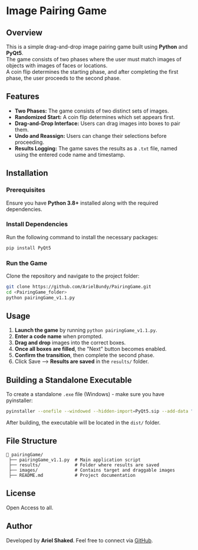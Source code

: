 # Image Pairing Game

## Overview
This is a simple drag-and-drop image pairing game built using **Python** and **PyQt5**.  
The game consists of two phases where the user must match images of objects with images of faces or locations.  
A coin flip determines the starting phase, and after completing the first phase, the user proceeds to the second phase.

## Features
- **Two Phases:** The game consists of two distinct sets of images.
- **Randomized Start:** A coin flip determines which set appears first.
- **Drag-and-Drop Interface:** Users can drag images into boxes to pair them.
- **Undo and Reassign:** Users can change their selections before proceeding.
- **Results Logging:** The game saves the results as a `.txt` file, named using the entered code name and timestamp.

## Installation
### Prerequisites
Ensure you have **Python 3.8+** installed along with the required dependencies.

### Install Dependencies
Run the following command to install the necessary packages:
```sh
pip install PyQt5
```

### Run the Game
Clone the repository and navigate to the project folder:
```sh
git clone https://github.com/ArielBundy/PairingGame.git
cd <PairingGame_folder>
python pairingGame_v1.1.py
```

## Usage
1. **Launch the game** by running `python pairingGame_v1.1.py`.
2. **Enter a code name** when prompted.
3. **Drag and drop** images into the correct boxes.
4. **Once all boxes are filled**, the "Next" button becomes enabled.
5. **Confirm the transition**, then complete the second phase.
6. Click Save --> **Results are saved** in the `results/` folder.

## Building a Standalone Executable
To create a standalone `.exe` file (Windows) - make sure you have pyinstaller:
```sh
pyinstaller --onefile --windowed --hidden-import=PyQt5.sip --add-data "images;images" --noupx pairingGame_v1.1.py
```
After building, the executable will be located in the `dist/` folder.

## File Structure
```
📂 pairingGame/
 ├── pairingGame_v1.1.py  # Main application script
 ├── results/             # Folder where results are saved
 ├── images/              # Contains target and draggable images
 ├── README.md            # Project documentation
```

## License
Open Access to all.

## Author
Developed by **Ariel Shaked**. Feel free to connect via [GitHub](https://github.com/ArielBundy).

